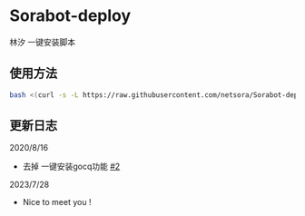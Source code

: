# Sorabot-deploy
林汐 一键安装脚本

## 使用方法
```bash
bash <(curl -s -L https://raw.githubusercontent.com/netsora/Sorabot-deploy/master/install.sh)
```

## 更新日志
2020/8/16
* 去掉 一键安装gocq功能 [#2](https://github.com/netsora/Sorabot-deploy/pull/2)

2023/7/28
* Nice to meet you !
